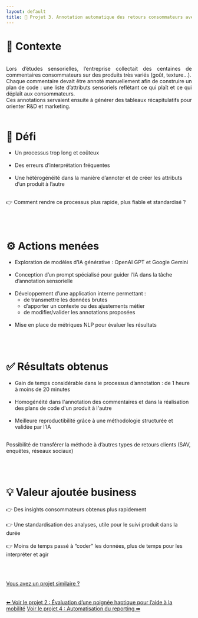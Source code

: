```yaml
---
layout: default
title: 🤖 Projet 3. Annotation automatique des retours consommateurs avec l’IA
---
```



# 🔎 Contexte
<br>
<div style="text-align: justify;">
Lors d’études sensorielles, l’entreprise collectait des centaines de commentaires consommateurs sur des produits très variés (goût, texture…).<br>
Chaque commentaire devait être annoté manuellement afin de construire un plan de code : une liste d’attributs sensoriels reflétant ce qui plaît et ce qui déplaît aux consommateurs.<br>
Ces annotations servaient ensuite à générer des tableaux récapitulatifs pour orienter R&D et marketing.
</div>


<br>

# 🎯 Défi

- Un processus trop long et coûteux<br><br>
- Des erreurs d’interprétation fréquentes<br><br>
- Une hétérogénéité dans la manière d’annoter et de créer les attributs d’un produit à l’autre<br><br>

👉 Comment rendre ce processus plus rapide, plus fiable et standardisé ?

<br><br>

# ⚙️ Actions menées

- Exploration de modèles d’IA générative : OpenAI GPT et Google Gemini<br><br>
- Conception d’un prompt spécialisé pour guider l’IA dans la tâche d’annotation sensorielle<br><br>
- Développement d’une application interne permettant :
    - de transmettre les données brutes
    - d’apporter un contexte ou des ajustements métier
    - de modifier/valider les annotations proposées<br><br>
- Mise en place de métriques NLP pour évaluer les résultats

<br><br>

# ✅ Résultats obtenus

- Gain de temps considérable dans le processus d’annotation : de 1 heure à moins de 20 minutes<br><br>
- Homogénéité dans l'annotation des commentaires et dans la réalisation des plans de code d'un produit à l'autre<br><br>
- Meilleure reproductibilité grâce à une méthodologie structurée et validée par l’IA<br><br>

Possibilité de transférer la méthode à d’autres types de retours clients (SAV, enquêtes, réseaux sociaux)

<br><br>

# 💡 Valeur ajoutée business

👉 Des insights consommateurs obtenus plus rapidement <br><br>
👉 Une standardisation des analyses, utile pour le suivi produit dans la durée <br><br>
👉 Moins de temps passé à “coder” les données, plus de temps pour les interpréter et agir

<br><br>
<div class="btn-right">
      <a href="{{ site.baseurl }}/contact" class="btn-contact" data-objet="Projet 3">Vous avez un projet similaire ?</a>
    </div>
<br><br>

<div class="projet-navigation">
  <a href="{{ site.baseurl }}/projet2" class="prev-projet">⬅ Voir le projet 2 : Évaluation d’une poignée haptique pour l’aide à la mobilité</a>
  <a href="{{ site.baseurl }}/projet4" class="next-projet">Voir le projet 4 : Automatisation du reporting ➡</a>
</div>